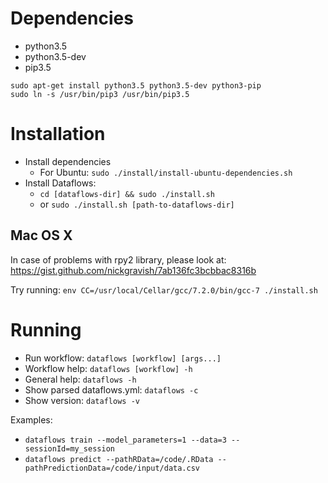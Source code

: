 
# Dependencies

* python3.5
* python3.5-dev
* pip3.5

```
sudo apt-get install python3.5 python3.5-dev python3-pip
sudo ln -s /usr/bin/pip3 /usr/bin/pip3.5
```

# Installation

* Install dependencies
  * For Ubuntu: `sudo ./install/install-ubuntu-dependencies.sh`
* Install Dataflows:
  * `cd [dataflows-dir] && sudo ./install.sh`
  * or `sudo ./install.sh [path-to-dataflows-dir]`

## Mac OS X

In case of problems with rpy2 library, please look at: https://gist.github.com/nickgravish/7ab136fc3bcbbac8316b

Try running: `env CC=/usr/local/Cellar/gcc/7.2.0/bin/gcc-7 ./install.sh`

# Running

* Run workflow: `dataflows [workflow] [args...]`
* Workflow help: `dataflows [workflow] -h`
* General help: `dataflows -h`
* Show parsed dataflows.yml: `dataflows -c`
* Show version: `dataflows -v`

Examples:

* `dataflows train --model_parameters=1 --data=3 --sessionId=my_session`
* `dataflows predict --pathRData=/code/.RData --pathPredictionData=/code/input/data.csv`

